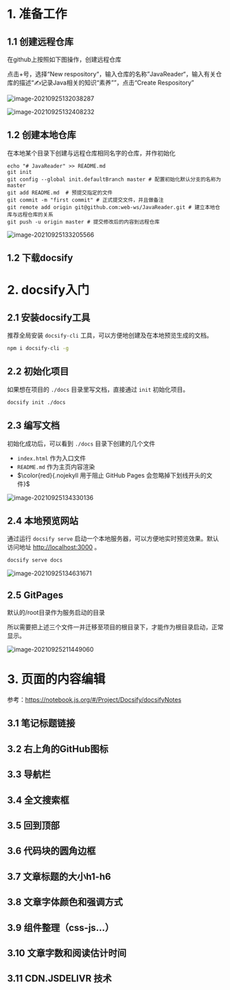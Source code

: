 # 1. 准备工作

## 1.1 创建远程仓库

在github上按照如下图操作，创建远程仓库

点击+号，选择“New respository“，输入仓库的名称”JavaReader“，输入有关仓库的描述“✍记录Java相关的知识“素养””，点击“Create Respository”

![image-20210925132038287](https://i.loli.net/2021/09/25/mYpLePK4EQOGUx6.png)

![image-20210925132408232](https://i.loli.net/2021/09/25/kCp2ODcVmibdJ73.png)

## 1.2 创建本地仓库

在本地某个目录下创建与远程仓库相同名字的仓库，并作初始化

```shell
echo "# JavaReader" >> README.md
git init
git config --global init.defaultBranch master # 配置初始化默认分支的名称为master
git add README.md  # 预提交指定的文件
git commit -m "first commit" # 正式提交文件，并且做备注
git remote add origin git@github.com:web-ws/JavaReader.git # 建立本地仓库与远程仓库的关系
git push -u origin master # 提交修改后的内容到远程仓库
```

![image-20210925133205566](https://i.loli.net/2021/09/25/AVtUqlKJhIyQvo3.png)

## 1.2 下载docsify

# 2. docsify入门

## 2.1 安装docsify工具

推荐全局安装 `docsify-cli` 工具，可以方便地创建及在本地预览生成的文档。

```bash
npm i docsify-cli -g
```

## 2.2 初始化项目

如果想在项目的 `./docs` 目录里写文档，直接通过 `init` 初始化项目。

```bash
docsify init ./docs
```

## 2.3 编写文档

初始化成功后，可以看到 `./docs` 目录下创建的几个文件

- `index.html` 作为入口文件
- `README.md` 作为主页内容渲染
- $\color{red}{.nojekyll 用于阻止 GitHub Pages 会忽略掉下划线开头的文件}$

![image-20210925134330136](https://i.loli.net/2021/09/25/Xzhtq3FQbjCagSf.png)

## 2.4 本地预览网站

通过运行 `docsify serve` 启动一个本地服务器，可以方便地实时预览效果。默认访问地址 [http://localhost:3000](http://localhost:3000/) 。

```bash
docsify serve docs
```

![image-20210925134631671](https://i.loli.net/2021/09/25/2DGyFKeSintWqjE.png)

## 2.5 GitPages

默认的/root目录作为服务启动的目录

所以需要把上述三个文件一并迁移至项目的根目录下，才能作为根目录启动，正常显示。

![image-20210925211449060](https://i.loli.net/2021/09/25/kZP5Msdp6gr4RvX.png)

# 3. 页面的内容编辑

参考：https://notebook.js.org/#/Project/Docsify/docsifyNotes

## 3.1 笔记标题链接

## 3.2 右上角的GitHub图标

## 3.3 导航栏

## 3.4 全文搜索框

## 3.5 回到顶部

## 3.6 代码块的圆角边框

## 3.7 文章标题的大小h1-h6

## 3.8 文章字体颜色和强调方式

## 3.9 组件整理（css-js...）

## 3.10 文章字数和阅读估计时间

## 3.11 CDN.JSDELIVR 技术







